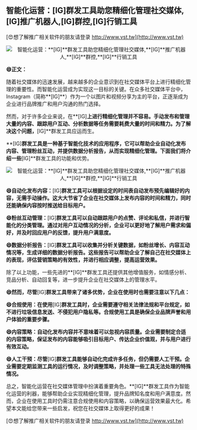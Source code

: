 ## **智能化运营：**[IG]**群发工具助您精细化管理社交媒体,**[IG]**推广机器人,**[IG]**群控,**[IG]**行销工具**

[😍想了解推广相关软件的朋友请登录 http://www.vst.tw](http://www.vst.tw)

 <center><img src="https://vst.tw/MP4/tuiguang/png/1.png" alt="智能化运营：**[IG]**群发工具助您精细化管理社交媒体,**[IG]**推广机器人,**[IG]**群控,**[IG]**行销工具"></center>

**😄正文：**

随着社交媒体的迅速发展，越来越多的企业意识到在社交媒体平台上进行精细化管理的重要性。而智能化运营成为实现这一目标的关键。在众多社交媒体平台中，Instagram（简称**[IG]**）作为一个以图片和视频分享为主的平台，正逐渐成为企业进行品牌推广和用户沟通的热门选择。

然而，对于许多企业来说，在**[IG]**上进行精细化管理并不容易。手动发布和管理大量的内容、跟踪用户互动、分析数据等任务需要耗费大量的时间和精力。为了解决这个问题，**[IG]**群发工具应运而生。

**[IG]**群发工具是一种基于智能化技术的应用程序，它可以帮助企业自动化发布内容、管理粉丝互动，并提供数据分析报告，从而实现精细化管理。下面我们将介绍一些**[IG]**群发工具的功能和优势。

 <center><img src="https://vst.tw/MP4/tuiguang/png/3.png" alt="智能化运营：**[IG]**群发工具助您精细化管理社交媒体,**[IG]**推广机器人,**[IG]**群控,**[IG]**行销工具"></center>

**😄自动化发布内容：**[IG]**群发工具可以根据设定的时间表自动发布预先编辑好的内容，无需手动操作。这大大节省了企业在社交媒体上发布内容的时间和精力，同时还能确保内容按时推送给目标用户。**

**😄粉丝互动管理：**[IG]**群发工具可以自动跟踪用户的点赞、评论和私信，并进行智能化的分类管理。通过对用户互动情况的分析，企业可以更好地了解用户需求和偏好，并及时回应用户的反馈，提升用户满意度。**

**😄数据分析报告：**[IG]**群发工具可以收集并分析关键数据，如粉丝增长、内容互动情况等，生成详细的数据分析报告。这些报告可以帮助企业了解自己在社交媒体上的表现，评估营销策略的有效性，并进行相应调整，提高运营效果。**

除了以上功能，一些先进的**[IG]**群发工具还提供其他增值服务，如情感分析、竞品分析、自动回复等，进一步提升企业在社交媒体上的管理水平。

**😄然而，尽管**[IG]**群发工具带来了诸多优势，企业在使用时也需要注意以下几点：**

**😄合规使用：在使用**[IG]**群发工具时，企业需要遵守相关法律法规和平台规定，如不进行垃圾信息发送、不侵犯用户隐私等。合规使用工具是确保企业品牌声誉和用户体验的重要步骤。**

**😄内容策略：自动化发布内容并不意味着可以忽视内容质量。企业需要制定合适的内容策略，保证发布的内容能够吸引目标用户、传达企业价值观，并与用户进行有效互动。**

**😄人工干预：尽管**[IG]**群发工具能够自动化完成许多任务，但仍需要人工干预。企业需要定期监测工具的运行情况，及时调整策略，并处理一些工具无法处理的特殊情况。**

总之，智能化运营在社交媒体管理中扮演着重要角色。**[IG]**群发工具作为智能化运营的利器，能够帮助企业实现精细化管理，提升品牌知名度和用户满意度。然而，企业在使用工具时仍需注意合规使用和内容策略，以确保运营效果最大化。希望本文能给您带来一些启发，祝您在社交媒体上取得更好的成果！

[😍想了解推广相关软件的朋友请登录 http://www.vst.tw](http://www.vst.tw)



